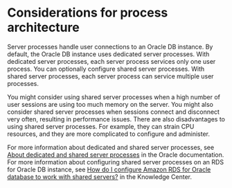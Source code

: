 # Considerations for process architecture<a name="USER_ConnectToOracleInstance.SharedServer"></a>

Server processes handle user connections to an Oracle DB instance\. By default, the Oracle DB instance uses dedicated server processes\. With dedicated server processes, each server process services only one user process\. You can optionally configure shared server processes\. With shared server processes, each server process can service multiple user processes\.

You might consider using shared server processes when a high number of user sessions are using too much memory on the server\. You might also consider shared server processes when sessions connect and disconnect very often, resulting in performance issues\. There are also disadvantages to using shared server processes\. For example, they can strain CPU resources, and they are more complicated to configure and administer\.

For more information about dedicated and shared server processes, see [About dedicated and shared server processes](https://docs.oracle.com/database/121/ADMIN/manproc.htm#ADMIN11166) in the Oracle documentation\. For more information about configuring shared server processes on an RDS for Oracle DB instance, see [How do I configure Amazon RDS for Oracle database to work with shared servers?](http://aws.amazon.com/premiumsupport/knowledge-center/oracle-db-shared/) in the Knowledge Center\.